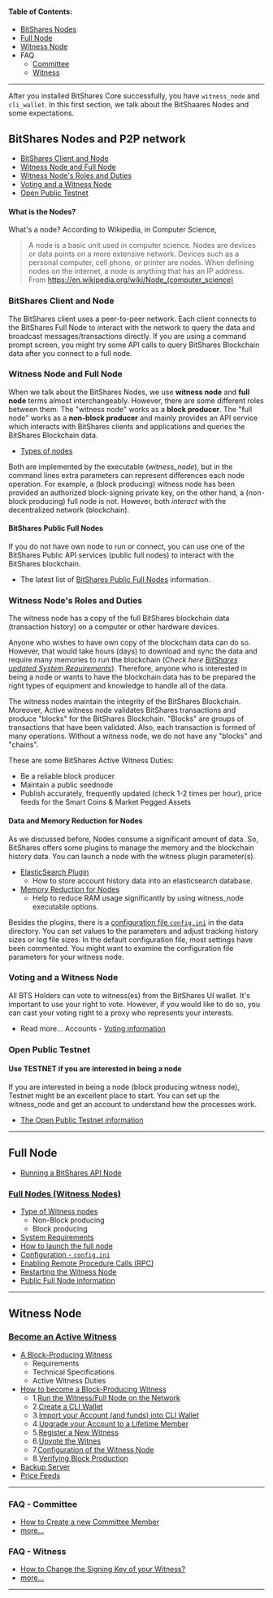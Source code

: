 
#### Table of Contents:
- [BitShares Nodes](/core/nodes_full_witness/README.md#bitshares-nodes-and-p2p-network)
- [Full Node](/core/nodes_full_witness/full_nodes.md#full-nodes-witness-nodes)
- [Witness Node](/core/nodes_full_witness/active_witness.md#become-an-active-witness)
- FAQ
  - [Committee](/core/tutorials/FAQ.md#committee)
  - [Witness](/core/tutorials/FAQ.md#witness)

***

After you installed BitShares Core successfully, you have `witness_node` and `cli_wallet`. In this first section, we talk about the BitShaares Nodes and some expectations.

## BitShares Nodes and P2P network
- [BitShares Client and Node](#bitshares-client-and-node)
- [Witness Node and Full Node](#witness-node-and-full-node)
- [Witness Node's Roles and Duties](#witness-nodes-roles-and-duties)
- [Voting and a Witness Node](#voting-and-a-witness-node)
- [Open Public Testnet](#open-public-testnet)


#### What is the Nodes?
What's a node? According to Wikipedia, in Computer Science, 

 > A node is a basic unit used in computer science. Nodes are devices or data points on a more extensive network. Devices such as a personal computer, cell phone, or printer are nodes. When defining nodes on the internet, a node is anything that has an IP address.  
From <https://en.wikipedia.org/wiki/Node_(computer_science)> 

### BitShares Client and Node

The BitShares client uses a peer-to-peer network. Each client connects to the BitShares Full Node to interact with the network to query the data and broadcast messages/transactions directly. If you are using a command prompt screen, you might try some API calls to query BitShares Blockchain data after you connect to a full node. 

### Witness Node and Full Node  

When we talk about the BitShares Nodes, we use **witness node** and **full node** terms almost interchangeably.  However, there are some different roles between them. The "witness node" works as a **block producer**. The "full node" works as a **non-block producer** and mainly provides an API service which interacts with BitShares clients and applications and queries the BitShares Blockchain data. 

- [Types of nodes](/core/nodes_full_witness/full_nodes.md#full-nodes-witness-nodes)

Both are implemented by the executable (*witness_node*), but in the command lines extra parameters can represent differences each node operation.  For example, a (block producing) witness node has been provided an authorized block-signing private key, on the other hand, a (non-block producing) full node is not.  However, both *interact* with the decentralized network (blockchain). 

#### BitShares Public Full Nodes
If you do not have own node to run or connect, you can use one of the BitShares Public API services (public full nodes) to interact with the BitShares blockchain. 

- The latest list of [BitShares Public Full Nodes](https://github.com/bitshares/bitshares-ui/blob/staging/app/api/apiConfig.js#L67) information.

### Witness Node's Roles and Duties

The witness node has a copy of the full BitShares blockchain data (transaction history) on a computer or other hardware devices.  

Anyone who wishes to have own copy of the blockchain data can do so. However, that would take hours (days) to download and sync the data and require many memories to run the blockchain (*Check here [BitShares updated System Requirements](/core/nodes_full_witness/full_nodes.md#system-requirements)*). Therefore, anyone who is interested in being a node or wants to have the blockchain data has to be prepared the right types of equipment and knowledge to handle all of the data. 

The witness nodes maintain the integrity of the BitShares Blockchain. Moreover, Active witness node validates BitShares transactions and produce "blocks" for the BitShares Blockchain.  "Blocks" are groups of transactions that have been validated. Also, each transaction is formed of many operations. Without a witness node, we do not have any "blocks" and "chains".

These are some BitShares Active Witness Duties:

- Be a reliable block producer
- Maintain a public seednode
- Publish accurately, frequently updated (check 1-2 times per hour), price feeds for the Smart Coins & Market Pegged Assets

#### Data and Memory Reduction for Nodes
As we discussed before, Nodes consume a significant amount of data. So, BitShares offers some plugins to manage the memory and the blockchain history data. You can launch a node with the witness plugin parameter(s).  

- [ElasticSearch Plugin](/forge/plugins/elastic_search_plugin.md#elasticsearch-plugin)
  - How to store account history data into an elasticsearch database.
- [Memory Reduction for Nodes](/forge/plugins/nodes_memory_reduction.md#memory-reduction-for-nodes)
  - Help to reduce RAM usage significantly by using witness_node executable options.

Besides the plugins, there is a [configuration file `config.ini`](/core/nodes_full_witness/full_nodes.md#configuration) in the data directory. You can set values to the parameters and adjust tracking history sizes or log file sizes.   In the default configuration file, most settings have been commented.  You might want to examine the configuration file parameters for your witness node. 


### Voting and a Witness Node
All BTS Holders can vote to witness(es) from the BitShares UI wallet. It's important to use your right to vote. However, if you would like to do so, you can cast your voting right to a proxy who represents your interests. 

- Read more... Accounts - [Voting information](/core/accounts/accounts/voting-bh.md#voting)

### Open Public Testnet

#### Use TESTNET if you are interested in being a node

If you are interested in being a node (block producing witness node), Testnet might be an excellent place to start. You can set up the witness_node and get an account to understand how the processes work. 

- [The Open Public Testnet information](/core/testnets/public_testnet_details.md#the-open-public-testnet-information)

***


## Full Node

- [Running a BitShares API Node](/core/nodes_full_witness/running-api-node.md#running-a-bitshares-api-node)   


### [Full Nodes (Witness Nodes)](/core/nodes_full_witness/full_nodes.md#full-nodes-witness-nodes)
- [Type of Witness nodes](/core/nodes_full_witness/full_nodes.md#type-of-witness-nodes)
   - Non-Block producing
   - Block producing
- [System Requirements](/core/nodes_full_witness/full_nodes.md#system-requirements)      
- [How to launch the full node](/core/nodes_full_witness/full_nodes.md#how-to-launch-the-full-node)
- [Configuration - `config.ini`](/core/nodes_full_witness/full_nodes.md#configuration)
- [Enabling Remote Procedure Calls (RPC)](/core/nodes_full_witness/full_nodes.md#enabling-remote-procedure-calls-rpc)
- [Restarting the Witness Node](/core/nodes_full_witness/full_nodes.md#restarting-the-witness-node)
- [Public Full Node information](/core/nodes_full_witness/full_nodes.md#public-full-node-information)

***

## Witness Node

### [Become an Active Witness](/core/nodes_full_witness/active_witness.md#become-an-active-witness)

- [A Block-Producing Witness](/core/nodes_full_witness/active_witness.md#a-block-producing-witness)
   - Requirements
   - Technical Specifications
   - Active Witness Duties
 - [How to become a Block-Producing Witness](/core/nodes_full_witness/active_witness.md#how-to-become-a-block-producing-witness)
   - 1.[Run the Witness/Full Node on the Network](/core/nodes_full_witness/active_witness.md#1-run-the-witnessfull-node-on-the-network)
   - 2.[Create a CLI Wallet](/core/nodes_full_witness/active_witness.md#2-create-a-cli-wallet)
   - 3.[Import your Account (and funds) into CLI Wallet](/core/nodes_full_witness/active_witness.md#3-import-your-account-and-funds-into-cli-wallet)
   - 4.[Upgrade your Account to a Lifetime Member](/core/nodes_full_witness/active_witness.md#4-upgrade-your-account-to-a-lifetime-member)
   - 5.[Register a New Witness](/core/nodes_full_witness/active_witness.md#5-registering-a-new-witness)
   - 6.[Upvote the Witnes](/core/nodes_full_witness/active_witness.md#6-upvote-the-witness)
   - 7.[Configuration of the Witness Node](/core/nodes_full_witness/active_witness.md#7-configuration-of-the-witness-node)
   - 8.[Verifying Block Production](/core/nodes_full_witness/active_witness.md#8-verifying-block-production)
- [Backup Server](/core/nodes_full_witness/active_witness.md#backup-server)
- [Price Feeds](/core/nodes_full_witness/active_witness.md#price-feeds)

***

### FAQ - Committee

- [How to Create a new Committee Member](/core/tutorials/committee_howto.md#how-to-creating-a-new-committee-member)
- [more... ](/core/tutorials/FAQ.md#committee)

### FAQ - Witness 
- [How to Change the Signing Key of your Witness?](/core/tutorials/FAQ.md#q-how-to-change-the-signing-key-of-your-witness)
- [more...](/core/tutorials/FAQ.md#witness)

***
